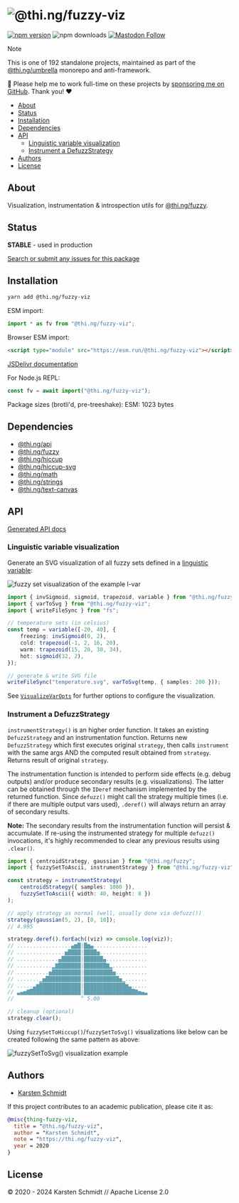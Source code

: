 <!-- This file is generated - DO NOT EDIT! -->
<!-- Please see: https://github.com/thi-ng/umbrella/blob/develop/CONTRIBUTING.md#changes-to-readme-files -->
# ![@thi.ng/fuzzy-viz](https://media.thi.ng/umbrella/banners-20230807/thing-fuzzy-viz.svg?5f703c99)

[![npm version](https://img.shields.io/npm/v/@thi.ng/fuzzy-viz.svg)](https://www.npmjs.com/package/@thi.ng/fuzzy-viz)
![npm downloads](https://img.shields.io/npm/dm/@thi.ng/fuzzy-viz.svg)
[![Mastodon Follow](https://img.shields.io/mastodon/follow/109331703950160316?domain=https%3A%2F%2Fmastodon.thi.ng&style=social)](https://mastodon.thi.ng/@toxi)

> [!NOTE]
> This is one of 192 standalone projects, maintained as part
> of the [@thi.ng/umbrella](https://github.com/thi-ng/umbrella/) monorepo
> and anti-framework.
>
> 🚀 Please help me to work full-time on these projects by [sponsoring me on
> GitHub](https://github.com/sponsors/postspectacular). Thank you! ❤️

- [About](#about)
- [Status](#status)
- [Installation](#installation)
- [Dependencies](#dependencies)
- [API](#api)
  - [Linguistic variable visualization](#linguistic-variable-visualization)
  - [Instrument a DefuzzStrategy](#instrument-a-defuzzstrategy)
- [Authors](#authors)
- [License](#license)

## About

Visualization, instrumentation & introspection utils for [@thi.ng/fuzzy](https://github.com/thi-ng/umbrella/tree/develop/packages/fuzzy).

## Status

**STABLE** - used in production

[Search or submit any issues for this package](https://github.com/thi-ng/umbrella/issues?q=%5Bfuzzy-viz%5D+in%3Atitle)

## Installation

```bash
yarn add @thi.ng/fuzzy-viz
```

ESM import:

```ts
import * as fv from "@thi.ng/fuzzy-viz";
```

Browser ESM import:

```html
<script type="module" src="https://esm.run/@thi.ng/fuzzy-viz"></script>
```

[JSDelivr documentation](https://www.jsdelivr.com/)

For Node.js REPL:

```js
const fv = await import("@thi.ng/fuzzy-viz");
```

Package sizes (brotli'd, pre-treeshake): ESM: 1023 bytes

## Dependencies

- [@thi.ng/api](https://github.com/thi-ng/umbrella/tree/develop/packages/api)
- [@thi.ng/fuzzy](https://github.com/thi-ng/umbrella/tree/develop/packages/fuzzy)
- [@thi.ng/hiccup](https://github.com/thi-ng/umbrella/tree/develop/packages/hiccup)
- [@thi.ng/hiccup-svg](https://github.com/thi-ng/umbrella/tree/develop/packages/hiccup-svg)
- [@thi.ng/math](https://github.com/thi-ng/umbrella/tree/develop/packages/math)
- [@thi.ng/strings](https://github.com/thi-ng/umbrella/tree/develop/packages/strings)
- [@thi.ng/text-canvas](https://github.com/thi-ng/umbrella/tree/develop/packages/text-canvas)

## API

[Generated API docs](https://docs.thi.ng/umbrella/fuzzy-viz/)

### Linguistic variable visualization

Generate an SVG visualization of all fuzzy sets defined in a [linguistic
variable](https://github.com/thi-ng/umbrella/tree/develop/packages/fuzzy#linguistic-variables):

![fuzzy set visualization of the example l-var](https://raw.githubusercontent.com/thi-ng/umbrella/develop/assets/fuzzy/temperature-lvar-2.svg)

```ts tangle:export/readme-svg.ts
import { invSigmoid, sigmoid, trapezoid, variable } from "@thi.ng/fuzzy";
import { varToSvg } from "@thi.ng/fuzzy-viz";
import { writeFileSync } from "fs";

// temperature sets (in celsius)
const temp = variable([-20, 40], {
    freezing: invSigmoid(0, 2),
    cold: trapezoid(-1, 2, 16, 20),
    warm: trapezoid(15, 20, 30, 34),
    hot: sigmoid(32, 2),
});

// generate & write SVG file
writeFileSync("temperature.svg", varToSvg(temp, { samples: 200 }));
```

See
[`VisualizeVarOpts`](https://docs.thi.ng/umbrella/fuzzy-viz/interfaces/VisualizeVarOpts.html)
for further options to configure the visualization.

### Instrument a DefuzzStrategy

`instrumentStrategy()` is an higher order function. It takes an existing
`DefuzzStrategy` and an instrumentation function. Returns new `DefuzzStrategy`
which first executes original `strategy`, then calls `instrument` with the same
args AND the computed result obtained from `strategy`. Returns result of
original `strategy`.

The instrumentation function is intended to perform side effects (e.g. debug
outputs) and/or produce secondary results (e.g. visualizations). The latter can
be obtained through the `IDeref` mechanism implemented by the returned function.
Since `defuzz()` might call the strategy multiple times (i.e. if there are
multiple output vars used), `.deref()` will always return an array of secondary
results.

**Note:** The secondary results from the instrumentation function will persist &
accumulate. If re-using the instrumented strategy for multiple `defuzz()`
invocations, it's highly recommended to clear any previous results using
`.clear()`.

```ts tangle:export/readme-ascii.ts
import { centroidStrategy, gaussian } from "@thi.ng/fuzzy";
import { fuzzySetToAscii, instrumentStrategy } from "@thi.ng/fuzzy-viz";

const strategy = instrumentStrategy(
    centroidStrategy({ samples: 1000 }),
    fuzzySetToAscii({ width: 40, height: 8 })
);

// apply strategy as normal (well, usually done via defuzz())
strategy(gaussian(5, 2), [0, 10]);
// 4.995

strategy.deref().forEach((viz) => console.log(viz));
// .................▄▆█|█▆▄.................
// ...............▅████|████▅...............
// .............▄██████|██████▄.............
// ...........▂▇███████|███████▇▂...........
// ..........▅█████████|█████████▅..........
// .......▁▅███████████|███████████▅▁.......
// .....▃▆█████████████|█████████████▆▃.....
// ▃▄▅▇████████████████|████████████████▇▅▄▃
//                     ^ 5.00

// cleanup (optional)
strategy.clear();
```

Using `fuzzySetToHiccup()`/`fuzzySetToSvg()` visualizations like below can be
created following the same pattern as above:

![fuzzySetToSvg() visualization example](https://raw.githubusercontent.com/thi-ng/umbrella/develop/assets/fuzzy/strategy-viz.svg)

## Authors

- [Karsten Schmidt](https://thi.ng)

If this project contributes to an academic publication, please cite it as:

```bibtex
@misc{thing-fuzzy-viz,
  title = "@thi.ng/fuzzy-viz",
  author = "Karsten Schmidt",
  note = "https://thi.ng/fuzzy-viz",
  year = 2020
}
```

## License

&copy; 2020 - 2024 Karsten Schmidt // Apache License 2.0
